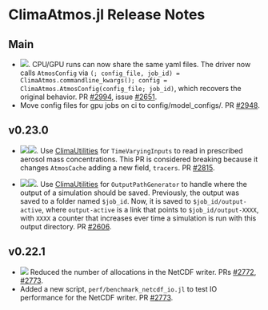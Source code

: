 ClimaAtmos.jl Release Notes
============================

Main
-------
- ![][badge-💥breaking]. CPU/GPU runs can now share the same yaml files. The driver now calls `AtmosConfig` via `(; config_file, job_id) = ClimaAtmos.commandline_kwargs(); config = ClimaAtmos.AtmosConfig(config_file; job_id)`, which recovers the original behavior. PR [#2994](https://github.com/CliMA/ClimaAtmos.jl/pull/2994), issue [#2651](https://github.com/CliMA/ClimaAtmos.jl/issues/2651).
- Move config files for gpu jobs on ci to config/model_configs/. 
  PR [#2948](https://github.com/CliMA/ClimaAtmos.jl/pull/2948).

v0.23.0
-------
- ![][badge-✨feature/enhancement]![][badge-💥breaking]. Use
  [ClimaUtilities](https://github.com/CliMA/ClimaUtilities.jl) for
  `TimeVaryingInputs` to read in prescribed aerosol mass concentrations. This PR
  is considered breaking because it changes `AtmosCache` adding a new field,
  `tracers`. PR [#2815](https://github.com/CliMA/ClimaAtmos.jl/pull/2815).

- ![][badge-✨feature/enhancement]![][badge-💥breaking]. Use
    [ClimaUtilities](https://github.com/CliMA/ClimaUtilities.jl) for
    `OutputPathGenerator` to handle where the output of a simulation should be
    saved. Previously, the output was saved to a folder named `$job_id`. Now, it
    is saved to `$job_id/output-active`, where `output-active` is a link that
    points to `$job_id/output-XXXX`, with `XXXX` a counter that increases ever
    time a simulation is run with this output directory. PR
    [#2606](https://github.com/CliMA/ClimaAtmos.jl/pull/2606).

v0.22.1
-------
- ![][badge-🚀performance] Reduced the number of allocations in the NetCDF
  writer. PRs [#2772](https://github.com/CliMA/ClimaAtmos.jl/pull/2772),
  [#2773](https://github.com/CliMA/ClimaAtmos.jl/pull/2773).
- Added a new script, `perf/benchmark_netcdf_io.jl` to test IO performance for
  the NetCDF writer. PR [#2773](https://github.com/CliMA/ClimaAtmos.jl/pull/2773).

<!--

Contributors are welcome to begin the description of changelog items with badge(s) below. Here is a brief description of when to use badges for a particular pull request / set of changes:

 - 🔥behavioralΔ - behavioral changes. For example: a new model is used, yielding more accurate results.
 - 🤖precisionΔ - machine-precision changes. For example, swapping the order of summed arguments can result in machine-precision changes.
 - 💥breaking - breaking changes. For example: removing deprecated functions/types, removing support for functionality, API changes.
 - 🚀performance - performance improvements. For example: improving type inference, reducing allocations, or code hoisting.
 - ✨feature - new feature added. For example: adding support for a cubed-sphere grid
 - 🐛bugfix - bugfix. For example: fixing incorrect logic, resulting in incorrect results, or fixing code that otherwise might give a `MethodError`.

-->

[badge-🔥behavioralΔ]: https://img.shields.io/badge/🔥behavioralΔ-orange.svg
[badge-🤖precisionΔ]: https://img.shields.io/badge/🤖precisionΔ-black.svg
[badge-💥breaking]: https://img.shields.io/badge/💥BREAKING-red.svg
[badge-🚀performance]: https://img.shields.io/badge/🚀performance-green.svg
[badge-✨feature/enhancement]: https://img.shields.io/badge/feature/enhancement-blue.svg
[badge-🐛bugfix]: https://img.shields.io/badge/🐛bugfix-purple.svg
